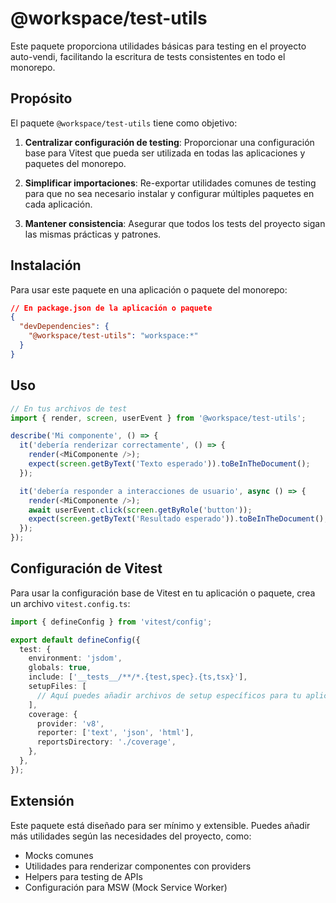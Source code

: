 # @workspace/test-utils

Este paquete proporciona utilidades básicas para testing en el proyecto auto-vendi, facilitando la escritura de tests consistentes en todo el monorepo.

## Propósito

El paquete `@workspace/test-utils` tiene como objetivo:

1. **Centralizar configuración de testing**: Proporcionar una configuración base para Vitest que pueda ser utilizada en todas las aplicaciones y paquetes del monorepo.

2. **Simplificar importaciones**: Re-exportar utilidades comunes de testing para que no sea necesario instalar y configurar múltiples paquetes en cada aplicación.

3. **Mantener consistencia**: Asegurar que todos los tests del proyecto sigan las mismas prácticas y patrones.

## Instalación

Para usar este paquete en una aplicación o paquete del monorepo:

```json
// En package.json de la aplicación o paquete
{
  "devDependencies": {
    "@workspace/test-utils": "workspace:*"
  }
}
```

## Uso

```typescript
// En tus archivos de test
import { render, screen, userEvent } from '@workspace/test-utils';

describe('Mi componente', () => {
  it('debería renderizar correctamente', () => {
    render(<MiComponente />);
    expect(screen.getByText('Texto esperado')).toBeInTheDocument();
  });

  it('debería responder a interacciones de usuario', async () => {
    render(<MiComponente />);
    await userEvent.click(screen.getByRole('button'));
    expect(screen.getByText('Resultado esperado')).toBeInTheDocument();
  });
});
```

## Configuración de Vitest

Para usar la configuración base de Vitest en tu aplicación o paquete, crea un archivo `vitest.config.ts`:

```typescript
import { defineConfig } from 'vitest/config';

export default defineConfig({
  test: {
    environment: 'jsdom',
    globals: true,
    include: ['__tests__/**/*.{test,spec}.{ts,tsx}'],
    setupFiles: [
      // Aquí puedes añadir archivos de setup específicos para tu aplicación
    ],
    coverage: {
      provider: 'v8',
      reporter: ['text', 'json', 'html'],
      reportsDirectory: './coverage',
    },
  },
});
```

## Extensión

Este paquete está diseñado para ser mínimo y extensible. Puedes añadir más utilidades según las necesidades del proyecto, como:

- Mocks comunes
- Utilidades para renderizar componentes con providers
- Helpers para testing de APIs
- Configuración para MSW (Mock Service Worker)
